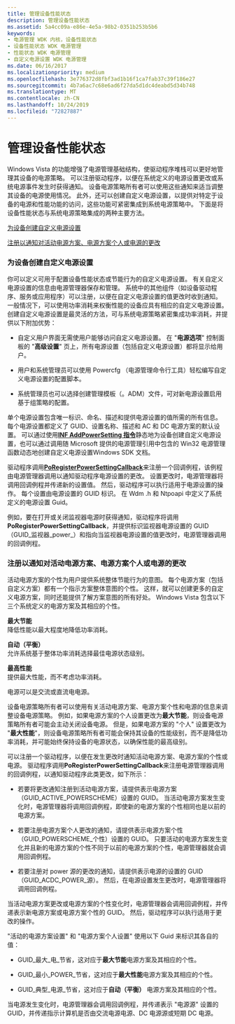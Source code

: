 ```yaml
---
title: 管理设备性能状态
description: 管理设备性能状态
ms.assetid: 5a4cc09a-e86e-4e5a-98b2-0351b253b5b6
keywords:
- 电源管理 WDK 内核，设备性能状态
- 设备性能状态 WDK 电源管理
- 性能状态 WDK 电源管理
- 自定义电源设置 WDK 电源管理
ms.date: 06/16/2017
ms.localizationpriority: medium
ms.openlocfilehash: 3e776372d8fbf3ad1b16f1ca7fab37c39f186e27
ms.sourcegitcommit: 4b7a6ac7c68e6ad6f27da5d1dc4deabd5d34b748
ms.translationtype: MT
ms.contentlocale: zh-CN
ms.lasthandoff: 10/24/2019
ms.locfileid: "72827887"
---
```

# <a name="managing-device-performance-states"></a>管理设备性能状态


Windows Vista 的功能增强了电源管理基础结构，使驱动程序堆栈可以更好地管理其设备的电源策略。 可以注册驱动程序，以便在系统定义的电源设置更改或系统电源事件发生时获得通知。 设备电源策略所有者可以使用这些通知来适当调整其设备的电源使用情况。 此外，还可以创建自定义电源设置，以提供对特定于设备的电源和性能功能的访问，这些功能可紧密集成到系统电源策略中。 下面是将设备性能状态与系统电源策略集成的两种主要方法。

[为设备创建自定义电源设置](#creating-custom-power-settings-for-a-device)

[注册以通知对活动电源方案、电源方案个人或电源的更改](#registering-to-be-notified-of-a-change-to-the-active-power-scheme)

### <a href="" id="creating-custom-power-settings-for-a-device"></a>为设备创建自定义电源设置

你可以定义可用于配置设备性能状态或节能行为的自定义电源设置。 有关自定义电源设置的信息由电源管理器保存和管理。 系统中的其他组件（如设备驱动程序、服务或应用程序）可以注册，以便在自定义电源设置的值更改时收到通知。 一般情况下，可以使用功率消耗来权衡性能的设备应具有相应的自定义电源设置。 创建自定义电源设置是最灵活的方法，可与系统电源策略紧密集成功率消耗，并提供以下附加优势：

-   自定义用户界面无需使用户能够访问自定义电源设置。 在 "**电源选项**" 控制面板的 "**高级设置**" 页上，所有电源设置（包括自定义电源设置）都将显示给用户。

-   用户和系统管理员可以使用 Powercfg （电源管理命令行工具）轻松编写自定义电源设置的配置脚本。

-   系统管理员也可以选择创建管理模板（。ADM）文件，可对新电源设置启用基于组策略的配置。

单个电源设置包含唯一标识、命名、描述和提供电源设置的值所需的所有信息。 每个电源设置都定义了 GUID、设置名称、描述和 AC 和 DC 电源方案的默认设置。 可以通过使用[**INF AddPowerSetting 指令**](https://docs.microsoft.com/windows-hardware/drivers/install/inf-addpowersetting-directive)静态地为设备创建自定义电源设置，也可以通过调用随 Microsoft 提供的电源管理引用中包含的 Win32 电源管理函数动态地创建自定义电源设置Windows SDK 文档。

驱动程序调用[**PoRegisterPowerSettingCallback**](https://docs.microsoft.com/windows-hardware/drivers/ddi/ntifs/nf-ntifs-poregisterpowersettingcallback)来注册一个回调例程，该例程由电源管理器调用以通知驱动程序电源设置的更改。 设置更改时，电源管理器将调用回调例程并传递新的设置值。 然后，驱动程序可以执行适用于电源设置的操作。 每个设置由电源设置的 GUID 标识。 在 Wdm .h 和 Ntpoapi 中定义了系统定义的电源设置 Guid。

例如，要在打开或关闭监视器电源时获得通知，驱动程序将调用**PoRegisterPowerSettingCallback**，并提供标识监视器电源设置的 GUID （GUID\_监视器\_power\_）和指向当监视器电源设置的值更改时，电源管理器调用的回调例程。

### <a href="" id="registering-to-be-notified-of-a-change-to-the-active-power-scheme"></a>注册以通知对活动电源方案、电源方案个人或电源的更改

活动电源方案的个性为用户提供系统整体节能行为的意图。 每个电源方案（包括自定义方案）都有一个指示方案整体意图的个性。 这样，就可以创建更多的自定义电源方案，同时还能提供了解方案意图的所有好处。 Windows Vista 包含以下三个系统定义的电源方案及其相应的个性。

<a href="" id="maximum-power-savings"></a>**最大节能**  
降低性能以最大程度地降低功率消耗。

<a href="" id="automatic--balanced-"></a>**自动（平衡）**  
允许系统基于整体功率消耗选择最佳电源状态级别。

<a href="" id="maximum-performance-------"></a>**最高性能**   
提供最大性能，而不考虑功率消耗。

电源可以是交流或直流电电源。

设备电源策略所有者可以使用有关活动电源方案、电源方案个性和电源的信息来调整设备电源策略。 例如，如果电源方案的个人设置更改为**最大节能**，则设备电源策略所有者可能会主动关闭设备电源。 但是，如果电源方案的 "个人" 设置更改为 "**最大性能**"，则设备电源策略所有者可能会保持其设备的性能级别，而不是降低功率消耗，并可能始终保持设备的电源状态，以确保性能的最高级别。

可以注册一个驱动程序，以便在发生更改时通知活动电源方案、电源方案的个性或电源。 驱动程序调用**PoRegisterPowerSettingCallback**来注册电源管理器调用的回调例程，以通知驱动程序此类更改，如下所示：

-   若要将更改通知注册到活动电源方案，请提供表示电源方案（GUID\_ACTIVE\_POWERSCHEME）设置的 GUID。 当活动电源方案发生变化时，电源管理器将调用回调例程，即使新的电源方案的个性相同也是以前的电源方案。

-   若要注册电源方案个人更改的通知，请提供表示电源方案个性（GUID\_POWERSCHEME\_个性）设置的 GUID。 只要活动的电源方案发生变化并且新的电源方案的个性不同于以前的电源方案的个性，电源管理器就会调用回调例程。

-   若要注册对 power 源的更改的通知，请提供表示电源的设置的 GUID （GUID\_ACDC\_POWER\_源）。 然后，在电源设置发生更改时，电源管理器将调用回调例程。

当活动电源方案更改或电源方案的个性变化时，电源管理器会调用回调例程，并传递表示新电源方案或电源方案个性的 GUID。 然后，驱动程序可以执行适用于更改的操作。

"活动的电源方案设置" 和 "电源方案个人设置" 使用以下 Guid 来标识其各自的值：

-   GUID\_最大\_电\_节省，这对应于**最大节能**电源方案及其相应的个性。

-   GUID\_最小\_POWER\_节省，这对应于**最大性能**电源方案及其相应的个性。

-   GUID\_典型\_电源\_节省，这对应于**自动（平衡）** 电源方案及其相应的个性。

当电源发生变化时，电源管理器会调用回调例程，并传递表示 "电源源" 设置的 GUID，并传递指示计算机是否由交流电源电源、DC 电源源或短期 DC 电源。

 

 




